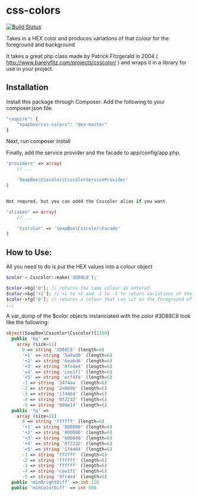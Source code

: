 css-colors
==========

[![Build Status](https://travis-ci.org/SoapBox/css-colors.svg?branch=master)](https://travis-ci.org/SoapBox/css-colors)

Takes in a HEX color and produces variations of that colour for the foreground and background

It takes a great php class made by Patrick Fitzgerald in 2004 ( http://www.barelyfitz.com/projects/csscolor/ ) and wraps it in a library for use in your project.

## Installation

Install this package through Composer. Add the following to your composer.json file:
```php
"require": {
    "soapbox/css-colors": "dev-master"
}
```
Next, run composer install

Finally, add the service provider and the facade to app/config/app.php.
```php
'providers' => array(
    // ...

    'SoapBox\Csscolor\CsscolorServiceProvider'
)


Not requred, but you can addd the Csscolor alias if you want.

'aliases' => array(
    // ...

    'Csscolor' => 'SoapBox\Csscolor\Facade'
)
```


## How to Use:

All you need to do is put the HEX values into a colour object
```php
$color = Csscolor::make('3D88C8');

$color->bg['0']; // returns the same colour as entered
$color->bg['+1']; // +1 to +5 and -1 to -5 to return variations of the colour to work with gradiants
$color->fg['0']; // returns a colour that can sit on the foreground of the defined hex value
...

```

A var_dump of the $color objects instanciated with the color #3D88C8 look like the following:
```php
object(SoapBox\Csscolor\Csscolor)[1109]
  public 'bg' => 
    array (size=11)
      0 => string '3D88C8' (length=6)
      '+1' => string '5a9ad0' (length=6)
      '+2' => string '6ea6d6' (length=6)
      '+3' => string '9fc4e4' (length=6)
      '+4' => string 'cee1f1' (length=6)
      '+5' => string 'ecf4fa' (length=6)
      -1 => string '3474aa' (length=6)
      -2 => string '2e6696' (length=6)
      -3 => string '1f4464' (length=6)
      -4 => string '0f2232' (length=6)
      -5 => string '060e14' (length=6)
  public 'fg' => 
    array (size=11)
      0 => string 'ffffff' (length=6)
      '+1' => string '000000' (length=6)
      '+2' => string '000000' (length=6)
      '+3' => string '000000' (length=6)
      '+4' => string '0f2232' (length=6)
      '+5' => string '1f4464' (length=6)
      -1 => string 'ffffff' (length=6)
      -2 => string 'ffffff' (length=6)
      -3 => string 'ffffff' (length=6)
      -4 => string 'cee1f1' (length=6)
      -5 => string '9fc4e4' (length=6)
  public 'minBrightDiff' => int 126
  public 'minColorDiff' => int 500
```
